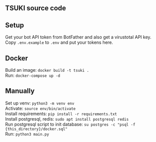 ## TSUKI source code
## Setup
Get your bot API token from BotFather and also get a virustotal API key.  
Copy `.env.example` to `.env` and put your tokens here.  

## Docker
Build an image: `docker build -t tsuki .`  
Run: `docker-compose up -d`  

## Manually
Set up venv: `python3 -m venv env`  
Activate: `source env/bin/activate`  
Install requirements: `pip install -r requirements.txt`  
Install postgresql, redis: `sudo apt install postgresql redis`  
Run postgresql script to init database: `su postgres -c "psql -f {this_directory}/docker.sql"`  
Run: `python3 main.py`
